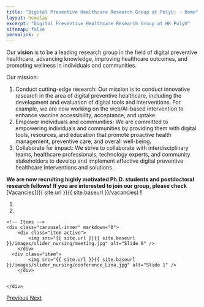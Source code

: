 ```yaml
---
title: "Digital Preventive Healthcare Research Group at PolyU: - Home"
layout: homelay
excerpt: "Digital Preventive Healthcare Research Group at HK PolyU"
sitemap: false
permalink: /
---
```

<p align = "justify">

Our **vision** is to be a leading research group in the field of digital preventive healthcare, advancing knowledge, improving healthcare outcomes, and promoting wellness in individuals and communities.

</p>

<p align = "justify">

Our mission:
1. Conduct cutting-edge research: Our mission is to conduct innovative research in the area of digital preventive healthcare, including the development and evaluation of digital tools and interventions. For example, we are now working on the web/AI-based intervention to enhance vaccine accessibility, acceptance, and uptake.
2. Empower individuals and communities: We are committed to empowering individuals and communities by providing them with digital tools, resources, and education that promote proactive health management, preventive care, and overall well-being.
3. Collaborate for impact: We strive to collaborate with interdisciplinary teams, healthcare professionals, technology experts, and community stakeholders to develop and implement effective digital preventive healthcare interventions and solutions.

</p>

<p align = "justify">

**We are now recruiting highly motivated Ph.D. students and postdoctoral research fellows!**
**If you are interested to join our group, please check** [Vacancies]({{ site.url }}{{ site.baseurl }}/vacancies) **!**

</p>

<div markdown="0" id="carousel" class="carousel slide" data-ride="carousel" data-interval="5000" data-pause="hover" >
    <!-- Menu -->
    <ol class="carousel-indicators">
        <li data-target="#carousel" data-slide-to="0" class="active"></li>
        <li data-target="#carousel" data-slide-to="1"></li>
    </ol>

    <!-- Items -->
    <div class="carousel-inner" markdown="0">
        <div class="item active">
            <img src="{{ site.url }}{{ site.baseurl }}/images/slider_nursing/meeting.jpg" alt="Slide 0" />
        </div>
      <div class="item">
            <img src="{{ site.url }}{{ site.baseurl }}/images/slider_nursing/conference_Lina.jpg" alt="Slide 1" />
        </div>

        
    </div>
  <a class="left carousel-control" href="#carousel" role="button" data-slide="prev">
    <span class="glyphicon glyphicon-chevron-left" aria-hidden="true"></span>
    <span class="sr-only">Previous</span>
  </a>
  <a class="right carousel-control" href="#carousel" role="button" data-slide="next">
    <span class="glyphicon glyphicon-chevron-right" aria-hidden="true"></span>
    <span class="sr-only">Next</span>
  </a>
</div>

<!-- <p align="center" style="width: 50%" >
<script type="text/javascript" id="clustrmaps" src="//clustrmaps.com/map_v2.js?d=R_0d09uua1WeNbXl0qVSMb_mAH2E4jEZK6rk5Y4T40g&cl=ffffff&w=a"></script>
</p> -->



